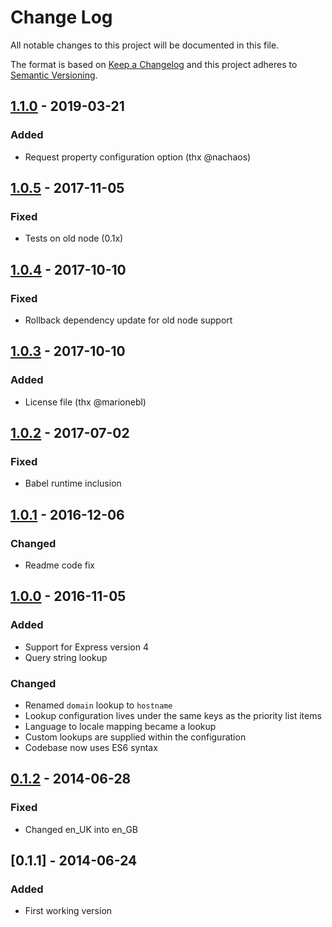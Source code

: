 # Change Log
All notable changes to this project will be documented in this file.

The format is based on [Keep a Changelog](http://keepachangelog.com/) 
and this project adheres to [Semantic Versioning](http://semver.org/).

## [1.1.0] - 2019-03-21
### Added
- Request property configuration option (thx @nachaos)

## [1.0.5] - 2017-11-05
### Fixed
- Tests on old node (0.1x)

## [1.0.4] - 2017-10-10
### Fixed
- Rollback dependency update for old node support

## [1.0.3] - 2017-10-10
### Added
- License file (thx @marionebl)

## [1.0.2] - 2017-07-02
### Fixed
- Babel runtime inclusion

## [1.0.1] - 2016-12-06
### Changed
- Readme code fix

## [1.0.0] - 2016-11-05
### Added
- Support for Express version 4
- Query string lookup

### Changed
- Renamed `domain` lookup to `hostname`
- Lookup configuration lives under the same keys as the priority list items
- Language to locale mapping became a lookup
- Custom lookups are supplied within the configuration
- Codebase now uses ES6 syntax

## [0.1.2] - 2014-06-28
### Fixed
- Changed en_UK into en_GB

## [0.1.1] - 2014-06-24
### Added
- First working version

[Unreleased]: https://github.com/smhg/express-locale/compare/v1.1.0...HEAD
[1.1.0]: https://github.com/smhg/express-locale/compare/v1.0.5...v1.1.0
[1.0.5]: https://github.com/smhg/express-locale/compare/v1.0.4...v1.0.5
[1.0.4]: https://github.com/smhg/express-locale/compare/v1.0.3...v1.0.4
[1.0.3]: https://github.com/smhg/express-locale/compare/v1.0.2...v1.0.3
[1.0.2]: https://github.com/smhg/express-locale/compare/v1.0.1...v1.0.2
[1.0.1]: https://github.com/smhg/express-locale/compare/v1.0.0...v1.0.1
[1.0.0]: https://github.com/smhg/express-locale/compare/v0.1.2...v1.0.0
[0.1.2]: https://github.com/smhg/express-locale/compare/v0.1.1...v0.1.2